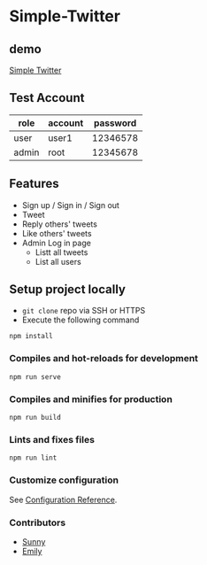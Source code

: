 # Simple-Twitter

## demo
[Simple Twitter](https://sajinyang.github.io/simple-twitter-frontend/)


## Test Account
|    role    | account | password |
| ---------- | --------| -------- |
| user       | user1   | 12346578 |
| admin      | root    | 12345678 |


## Features
- Sign up / Sign in / Sign out
- Tweet
- Reply others' tweets
- Like others' tweets
- Admin Log in page
  - Listt all tweets
  - List all users



## Setup project locally
- `git clone` repo via SSH or HTTPS
- Execute the following command

```
npm install
```

### Compiles and hot-reloads for development
```
npm run serve
```

### Compiles and minifies for production
```
npm run build
```

### Lints and fixes files
```
npm run lint
```

### Customize configuration
See [Configuration Reference](https://cli.vuejs.org/config/).

### Contributors
- [Sunny](https://github.com/SajinYang)
- [Emily](https://github.com/lienweb)
